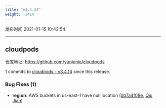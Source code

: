 ```yaml
---
title: "v3.4.14"
weight: -3414
---
```


发布时间 2021-01-15 10:42:54

---
## cloudpods

仓库地址: https://github.com/yunionio/cloudpods

1 commits to [cloudpods - v3.4.14] since this release.

### Bug Fixes (1)
- **region:** AWS buckets in us-east-1 have null location ([0b7a4f08e](https://github.com/yunionio/cloudpods/commit/0b7a4f08e19514c3b3b61a8f65b7051cf6c9695e), [Qiu Jian](mailto:qiujian@yunionyun.com))

[cloudpods - v3.4.14]: https://github.com/yunionio/cloudpods/compare/v3.4.13...v3.4.14
